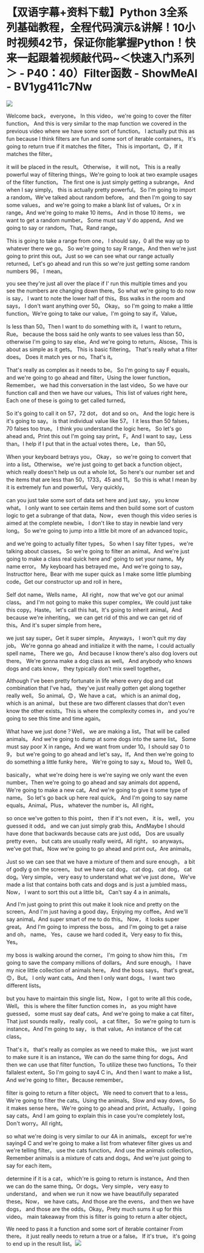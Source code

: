 # 【双语字幕+资料下载】Python 3全系列基础教程，全程代码演示&讲解！10小时视频42节，保证你能掌握Python！快来一起跟着视频敲代码~＜快速入门系列＞ - P40：40）Filter函数 - ShowMeAI - BV1yg411c7Nw

![](img/8136362644f8a25b56808178af805eb5_0.png)

Welcome back， everyone。 In this video， we're going to cover the filter function。 And this is very similar to the map function we covered in the previous video where we have some sort of function。 I actually put this as fun because I think filters are fun and some sort of iterable containers。 It's going to return true if it matches the filter。 This is important。😊，If it matches the filter。

 it will be placed in the result。 Otherwise， it will not。 This is a really powerful way of filtering things。We're going to look at two example usages of the filter function。 The first one is just simply getting a subrange。 And when I say simply。 this is actually pretty powerful。 So I'm going to import a random。We've talked about random before。 and then I'm going to say some values， and we're going to make a blank list of values。Or x in range。And we're going to make 10 items。 And in those 10 items， we want to get a random number。 Some must say V do append。And we going to say or random。That。Rand range。

 This is going to take a range from  one， I should say，0 all the way up to whatever there we go。 So we're going to say R range。And then we're just going to print this out。Just so we can see what our range actually returned。Let's go ahead and run this so we're just getting some random numbers 96， I mean。

 you see they're just all over the place if I' run this multiple times and you see the numbers are changing down there。So what we're going to do now is say， I want to note the lower half of this。Bss walks in the room and says， I don't want anything over 50。 Okay。 so I'm going to make a little function。We're going to take our value。I'm going to say if。Value。

Is less than 50。Then I want to do something with it。I want to return。Rue。 because the boss said he only wants to see values less than 50， otherwise I'm going to say else。And we're going to return。Alsose。This is about as simple as it gets。 This is basic filtering。 That's really what a filter does。 Does it match yes or no。That's it。

 That's really as complex as it needs to be。 So I'm going to say F equals。 and we're going to go ahead and filter。Using the lower function。 Remember。 we had this conversation in the last video。So we have our function call and then we have our values。This list of values right here。Each one of these is going to get called turned。

 So it's going to call it on 57，72 dot， dot and so on。 And the logic here is it's going to say。 is that individual value like 57。 I it less than 50 falses，70 falses too true。 I think you understand the logic here。 So let's go ahead and。Print this out I'm going say print。F。And I want to say。Less than。I help if I put that in the actual votes there。Le， than  50。

When your keyboard betrays you， Okay， so we're going to convert that into a list。Otherwise。 we're just going to get back a function object， which really doesn't help us out a whole lot。So here's our number set and the items that are less than 50，1733，45 and 11。 So this is what I mean by it is extremely fun and powerful。Very quickly。

 can you just take some sort of data set here and just say， you know what。 I only want to see certain items and then build some sort of custom logic to get a subrange of that data。Now， even though this video series is aimed at the complete newbie。 I don't like to stay in newbie land very long。 So we're going to jump into a little bit more of an advanced topic。

 and we're going to actually filter types。 So when I say filter types， we're talking about classes。 So we're going to filter an animal。And we're just going to make a class real quick here and' going to set your name。My name error。 My keyboard has betrayed me。And we're going to say。Instructtor here。Bear with me super quick as I make some little plumbing code。Get our constructor up and roll in here。

Self dot name。Wells name， All right， now that we've got our animal class。 and I'm not going to make this super complex。We could just take this copy。Haste。 let's call this hat。It's going to inherit animal。And because we're inheriting。 we can get rid of this and we can get rid of this。And it's super simple from here。

 we just say super。Get it super simple。 Anyways， I won't quit my day job。 We're gonna go ahead and initialize it with the name。I could actually spell name。 There we go。 And because I know there's also dog lovers out there。 We're gonna make a dog class as well。 And anybody who knows dogs and cats know， they typically don't mix swell together。

 Although I've been pretty fortunate in life where every dog and cat combination that I've had。 they've just really gotten get along together really well。 So animal。😊，We have a cat。 which is an animal dog， which is an animal， but these are two different classes that don't even know the other exists。This is where the complexity comes in， and you're going to see this time and time again。

What have we just done？Well， we are making a list。That will be called animals。 And we're going to dump at some dogs into the same list。 Some must say poor X in range。And we want from under 10。I should say 0 to 9， but we're going to go ahead and let's say。If。And then we're going to do something a little funky here。 We're going to say x。Moud to。Well 0。

 basically， what we're doing here is we're saying we only want the even number。Then we're going to go ahead and say animals dot append。We're going to make a new cat。And we're going to give it some type of name。 So let's go back up here real quick。 And I'm going to say name equals。Animal。Plus， whatever the number is。All right。

 so once we've gotten to this point， then if it's not even， it is， well， you guessed it odd。 and we can just simply grab this。AndMaybe I should have done that backwards because cats are just odd。 Dos are usually pretty even， but cats are usually really weird。All right， so anyways。 we've got that。Now we're going to go ahead and print out。Are animals。

Just so we can see that we have a mixture of them and sure enough， a bit of godly g on the screen。 but we have cat dog， cat dog， cat dog， cat dog。Very simple。 very easy to understand what we've just done。 We've made a list that contains both cats and dogs and is just a jumbled mass。Now， I want to sort this out a little bit。 Can't say 4 a in animals。

And I'm just going to print this out make it look nice and pretty on the screen。And I'm just having a good day。Enjoying my coffee。And we'll say animal。And super smart of me to do this。 Now， it looks super great。 And I'm going to impress the boss。 and I'm going to get a raise and oh， name。 Yes， cause we hard coded it。Very easy to fix this。Yes。

 my boss is walking around the corner。 I'm going to show him this。 I'm going to save the company millions of dollars。 And sure enough。 I have my nice little collection of animals here。 And the boss says， that's great。😊，But。 I only want cats。And then I only want dogs。 I want two different lists。

 but you have to maintain this single list。Now， I got to write all this code。 Well。 this is where the filter function comes in， as you might have guessed， some must say deaf cats。And we're going to make a cat filter。That just sounds really， really cool。 a cat filter。 So we're going to turn is instance。And I'm going to say， is that value。An instance of the cat class。

That's it， that's really as complex as we need to make this。 we just want to make sure it is an instance。We can do the same thing for dogs。And then we can use that filter function。To utilize these two functions。To their fallalest extent。So I'm going to say4 C in。And then I want to make a list。And we're going to filter。Because remember。

 filter is going to return a filter object。 We need to convert that to a less。 We're going to filter the cats。Using the animals。Slow and way down。 So it makes sense here。We're going to go ahead and print。Actually， I going say cats。And I am going to explain this in case you're completely lost。 Don't worry。All right。

 so what we're doing is very similar to our 4A in animals。 except for we're saying4 C and we're going to make a list from whatever filter gives us and we're telling filter。 use the cats function。And use the animals collection。 Remember animals is a mixture of cats and dogs。And we're just going to say for each item。

 determine if it is a cat， which're is going to return is instance。And then we can do the same thing。Or dogs。Very simple， very easy to understand， and when we run it now we have beautifully separated these。Now， we have cats。And those are the evens， and then we have dogs， and those are the odds。Okay。Prety much sums it up for this video。 main takeaway from this is filter is going to return a alter object。

 We need to pass it a function and some sort of iterable container From there。 it just really needs to return a true or a false。 If it's true。 it's going to end up in the result list。![](img/8136362644f8a25b56808178af805eb5_2.png)